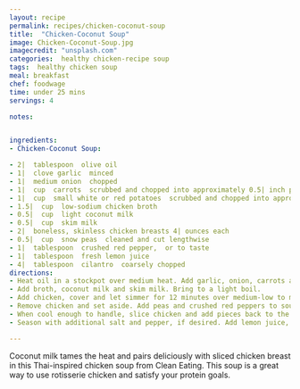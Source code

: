 ```yaml
---
layout: recipe
permalink: recipes/chicken-coconut-soup
title:  "Chicken-Coconut Soup"
image: Chicken-Coconut-Soup.jpg
imagecredit: "unsplash.com"
categories:  healthy chicken-recipe soup
tags:  healthy chicken soup
meal: breakfast
chef: foodwage
time: under 25 mins
servings: 4

notes:


ingredients:
- Chicken-Coconut Soup:

- 2|  tablespoon  olive oil
- 1|  clove garlic  minced
- 1|  medium onion  chopped
- 1|  cup  carrots  scrubbed and chopped into approximately 0.5| inch pieces
- 1|  cup  small white or red potatoes  scrubbed and chopped into approximately 0.5| inch pieces
- 1.5|  cup  low-sodium chicken broth
- 0.5|  cup  light coconut milk
- 0.5|  cup  skim milk
- 2|  boneless, skinless chicken breasts 4| ounces each
- 0.5|  cup  snow peas  cleaned and cut lengthwise
- 1|  tablespoon  crushed red pepper,  or to taste
- 1|  tablespoon  fresh lemon juice
- 4|  tablespoon  cilantro  coarsely chopped
directions:
- Heat oil in a stockpot over medium heat. Add garlic, onion, carrots and potatoes. Season with salt and pepper and sauté until onions are slightly translucent.
- Add broth, coconut milk and skim milk. Bring to a light boil.
- Add chicken, cover and let simmer for 12 minutes over medium-low to medium heat.
- Remove chicken and set aside. Add peas and crushed red peppers to soup. Simmer for 2–3 minutes.
- When cool enough to handle, slice chicken and add pieces back to the soup.
- Season with additional salt and pepper, if desired. Add lemon juice, sprinkle in cilantro and serve.

---
```


Coconut milk tames the heat and pairs deliciously with sliced chicken breast in this Thai-inspired chicken soup from Clean Eating. This soup is a great way to use rotisserie chicken and satisfy your protein goals.